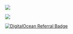 ![](https://github-readme-stats.vercel.app/api?username=wojt3xx&show_icons=true&theme=merko)

![](https://github-readme-stats.vercel.app/api/top-langs/?username=wojt3xx&langs_count=8&theme=merko)

<a href="https://www.digitalocean.com/?refcode=01a1f91c8cb8&utm_campaign=Referral_Invite&utm_medium=Referral_Program&utm_source=badge"><img src="https://web-platforms.sfo2.cdn.digitaloceanspaces.com/WWW/Badge%201.svg" alt="DigitalOcean Referral Badge" /></a>
